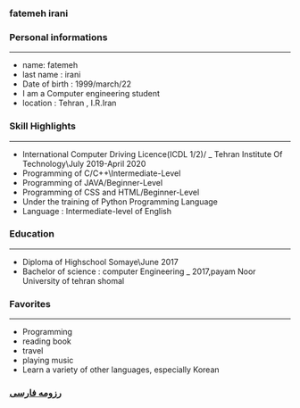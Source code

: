 
### fatemeh irani


### Personal informations

---
+ name: fatemeh
+ last name : irani
+ Date of birth : 1999/march/22
+ I am a Computer engineering student
+ location : Tehran , I.R.Iran


### Skill Highlights

---
+ International Computer Driving Licence(ICDL 1/2)/
_ Tehran Institute Of Technology\July 2019-April 2020
+ Programming of C/C++\Intermediate-Level
+ Programming of JAVA/Beginner-Level
+ Programming of CSS and HTML/Beginner-Level
+ Under the training of Python Programming Language
+ Language : Intermediate-level of English


### Education

---
+ Diploma of Highschool Somaye\June 2017
+ Bachelor of science : computer Engineering
_ 2017,payam Noor University of tehran shomal 

### Favorites

---
+ Programming
+ reading book
+ travel 
+ playing music
+ Learn a variety of other languages, especially Korean

### [رزومه فارسی](resume-fa.md)
